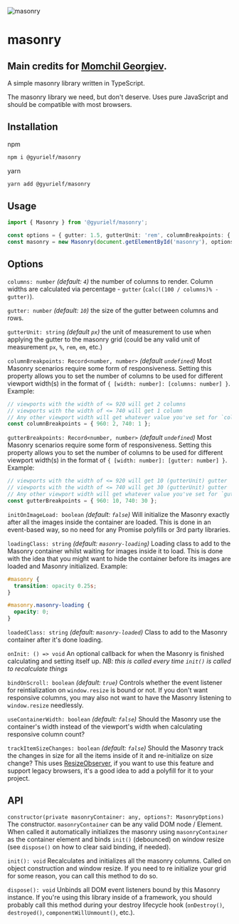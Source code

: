 ![masonry](https://i.imgur.com/AVeTw1M.png)

# masonry

## Main credits for [Momchil Georgiev](https://github.com/fristys).

A simple masonry library written in TypeScript.

The masonry library we need, but don't deserve. Uses pure JavaScript and should be compatible with most browsers.

## Installation

npm

```bash
npm i @gyurielf/masonry
```

yarn

```bash
yarn add @gyurielf/masonry
```

## Usage

```typescript
import { Masonry } from '@gyurielf/masonry';

const options = { gutter: 1.5, gutterUnit: 'rem', columnBreakpoints: { 960: 2, 740: 1 } };
const masonry = new Masonry(document.getElementById('masonry'), options);
```

## Options

`columns: number` _(default: `4`)_ the number of columns to render. Column widths are calculated via percentage - `gutter` (`calc((100 / columns)% - gutter)`).

`gutter: number` _(default: `10`)_ the size of the gutter between columns and rows.

`gutterUnit: string` _(default `px`)_ the unit of measurement to use when applying the gutter to the masonry grid (could be any valid unit of measurement `px`, `%`, `rem`, `em`, etc.)

`columnBreakpoints: Record<number, number>` _(default `undefined`)_ Most Masonry scenarios require some form of responsiveness. Setting this property allows you to set the number of columns to be used for different viewport width(s) in the format of `{ [width: number]: [columns: number] }`. Example:

```typescript
// viewports with the width of <= 920 will get 2 columns
// viewports with the width of <= 740 will get 1 column
// Any other viewport width will get whatever value you've set for `columns`
const columnBreakpoints = { 960: 2, 740: 1 };
```

`gutterBreakpoints: Record<number, number>` _(default `undefined`)_ Most Masonry scenarios require some form of responsiveness. Setting this property allows you to set the number of columns to be used for different viewport width(s) in the format of `{ [width: number]: [gutter: number] }`. Example:

```typescript
// viewports with the width of <= 920 will get 10 (gutterUnit) gutter
// viewports with the width of <= 740 will get 30 (gutterUnit) gutter
// Any other viewport width will get whatever value you've set for `gutter`
const gutterBreakpoints = { 960: 10, 740: 30 };
```

`initOnImageLoad: boolean` _(default: `false`)_ Will initialize the Masonry exactly after all the images inside the container are loaded. This is done in an event-based way, so no need for any Promise polyfills or 3rd party libraries.

`loadingClass: string` _(default: `masonry-loading`)_ Loading class to add to the Masonry container whilst waiting for images inside it to load. This is done with the idea that you might want to hide the container before its images are loaded and Masonry initialized. Example:

```css
#masonry {
  transition: opacity 0.25s;
}

#masonry.masonry-loading {
  opacity: 0;
}
```

`loadedClass: string` _(default: `masonry-loaded`)_ Class to add to the Masonry container after it's done loading.

`onInit: () => void` An optional callback for when the Masonry is finished calculating and setting itself up. _NB: this is called every time `init()` is called to recalculate things_

`bindOnScroll: boolean` _(default: `true`)_ Controls whether the event listener for reintialization on `window.resize` is bound or not. If you don't want responsive columns, you may also not want to have the Masonry listening to `window.resize` needlessly.

`useContainerWidth: boolean` _(default: `false`)_ Should the Masonry use the container's width instead of the viewport's width when calculating responsive column count?

`trackItemSizeChanges: boolean` _(default: `false`)_ Should the Masonry track the changes in size for all the items inside of it and re-initialize on size change? This uses [ResizeObserver](https://developer.mozilla.org/en-US/docs/Web/API/ResizeObserver), if you want to use this feature and support legacy browsers, it's a good idea to add a polyfill for it to your project.

## API

`constructor(private masonryContainer: any, options?: MasonryOptions)`
The constructor. `masonryContainer` can be any valid DOM node / Element. When called it automatically initializes the masonry using `masonryContainer` as the container element and binds `init()` (debounced) on window resize (see `dispose()` on how to clear said binding, if needed).

`init(): void`
Recalculates and initializes all the masonry columns. Called on object construction and window resize. If you need to re initialize your grid for some reason, you can call this method to do so.

`dispose(): void`
Unbinds all DOM event listeners bound by this Masonry instance. If you're using this library inside of a framework, you should probably call this method during your destroy lifecycle hook (`onDestroy()`, `destroyed()`, `componentWillUnmount()`, etc.).
